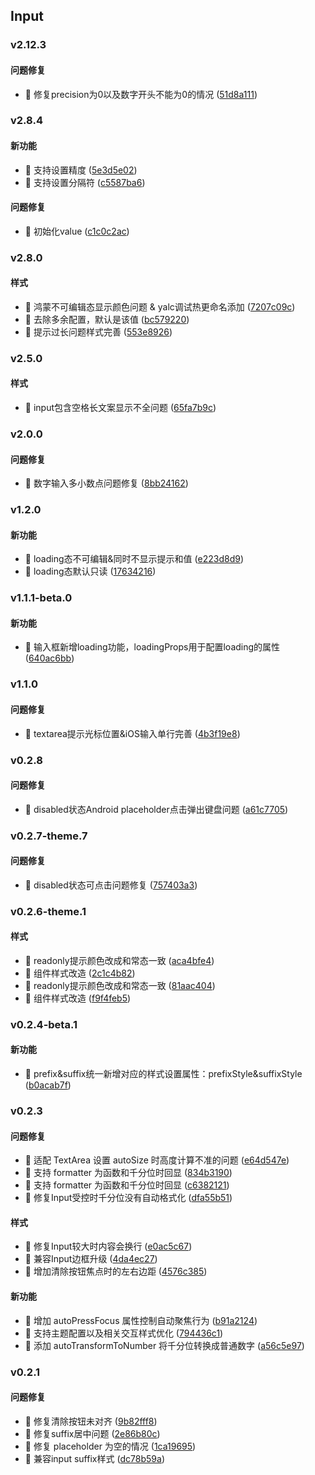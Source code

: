 ## Input

### v2.12.3

#### 问题修复
* 🐛 修复precision为0以及数字开头不能为0的情况 ([51d8a111](https://atta-gitlab.xtrfr.cn/atta-team/fe/fe-arch/components/xtd-rn/commit/51d8a1112417a74184e254c2504f97886bc093a4))

### v2.8.4

#### 新功能
* 🚀 支持设置精度 ([5e3d5e02](https://atta-gitlab.xtrfr.cn/atta-team/fe/fe-arch/components/xtd-rn/commit/5e3d5e02aaf700b0a924a55a2f33f9ba662c6cc5))
* 🚀 支持设置分隔符 ([c5587ba6](https://atta-gitlab.xtrfr.cn/atta-team/fe/fe-arch/components/xtd-rn/commit/c5587ba6bbeb7dd7d40160c54b2dfe3974e5f7b6))

#### 问题修复
* 🐛 初始化value ([c1c0c2ac](https://atta-gitlab.xtrfr.cn/atta-team/fe/fe-arch/components/xtd-rn/commit/c1c0c2ac6ad515ae110dc88271b7304cd5f9673e))

### v2.8.0

#### 样式
* 🎨 鸿蒙不可编辑态显示颜色问题 & yalc调试热更命名添加 ([7207c09c](https://atta-gitlab.xtrfr.cn/atta-team/fe/fe-arch/components/xtd-rn/commit/7207c09cf654cf3a55944e4afabc399abdeae05e))
* 🎨 去除多余配置，默认是该值 ([bc579220](https://atta-gitlab.xtrfr.cn/atta-team/fe/fe-arch/components/xtd-rn/commit/bc5792208ebe6b10c392cca5cdc77308bf7ba4d3))
* 🎨 提示过长问题样式完善 ([553e8926](https://atta-gitlab.xtrfr.cn/atta-team/fe/fe-arch/components/xtd-rn/commit/553e89262e5b1b4c6dad56e450abdc6ee2fce805))

### v2.5.0

#### 样式
* 🎨 input包含空格长文案显示不全问题 ([65fa7b9c](https://atta-gitlab.xtrfr.cn/atta-team/fe/fe-arch/components/xtd-rn/commit/65fa7b9cc7884e6715657c7cea8e56cd71f17ea3))

### v2.0.0

#### 问题修复
* 🐛 数字输入多小数点问题修复 ([8bb24162](https://atta-gitlab.xtrfr.cn/atta-team/fe/fe-arch/components/xtd-rn/commit/8bb241627e990e424934ddd1b8c50ec8eaac2791))

### v1.2.0

#### 新功能
* 🚀 loading态不可编辑&同时不显示提示和值 ([e223d8d9](https://atta-gitlab.xtrfr.cn/atta-team/fe/fe-arch/components/xtd-rn/commit/e223d8d954d4c15708cb77c5c1365bf4bd13b6c4))
* 🚀 loading态默认只读 ([17634216](https://atta-gitlab.xtrfr.cn/atta-team/fe/fe-arch/components/xtd-rn/commit/176342169d654ed617847c64103826948a3f8be5))

### v1.1.1-beta.0

#### 新功能
* 🚀 输入框新增loading功能，loadingProps用于配置loading的属性 ([640ac6bb](https://atta-gitlab.xtrfr.cn/atta-team/fe/fe-arch/components/xtd-rn/commit/640ac6bbcd777fd33ffca45b8912b7c7461bccae))

### v1.1.0

#### 问题修复
* 🐛 textarea提示光标位置&iOS输入单行完善 ([4b3f19e8](https://atta-gitlab.xtrfr.cn/atta-team/fe/fe-arch/components/xtd-rn/commit/4b3f19e890072c55f53827bf6a3767217ef6631e))

### v0.2.8

#### 问题修复
* 🐛 disabled状态Android placeholder点击弹出键盘问题 ([a61c7705](https://atta-gitlab.xtrfr.cn/atta-team/fe/fe-arch/components/xtd-rn/commit/a61c7705c3535cda058ccb4ba543098d31ccca2e))

### v0.2.7-theme.7

#### 问题修复
* 🐛 disabled状态可点击问题修复 ([757403a3](https://atta-gitlab.xtrfr.cn/atta-team/fe/fe-arch/components/xtd-rn/commit/757403a36a54729976c707134b09f0c59f470b4f))

### v0.2.6-theme.1

#### 样式
* 🎨 readonly提示颜色改成和常态一致 ([aca4bfe4](https://atta-gitlab.xtrfr.cn/atta-team/fe/fe-arch/components/xtd-rn/commit/aca4bfe45abdaa0b0ce392000926eb63b0370f4e))
* 🎨 组件样式改造 ([2c1c4b82](https://atta-gitlab.xtrfr.cn/atta-team/fe/fe-arch/components/xtd-rn/commit/2c1c4b82e5d7eea8ee63463131d0b3ae63dc3410))
* 🎨 readonly提示颜色改成和常态一致 ([81aac404](https://atta-gitlab.xtrfr.cn/atta-team/fe/fe-arch/components/xtd-rn/commit/81aac40466bff2850effe308f2de4e8483f8dec3))
* 🎨 组件样式改造 ([f9f4feb5](https://atta-gitlab.xtrfr.cn/atta-team/fe/fe-arch/components/xtd-rn/commit/f9f4feb502e33d45d904b3e449850bd3d9f3b646))

### v0.2.4-beta.1

#### 新功能
* 🚀 prefix&suffix统一新增对应的样式设置属性：prefixStyle&suffixStyle ([b0acab7f](https://atta-gitlab.xtrfr.cn/atta-team/fe/fe-arch/components/xtd-rn/commit/b0acab7fe17ae3b4a37e784f2ee9c7bd02b336ef))

### v0.2.3

#### 问题修复
* 🐛 适配 TextArea 设置 autoSize 时高度计算不准的问题 ([e64d547e](https://atta-gitlab.xtrfr.cn/atta-team/fe/fe-arch/components/xtd-rn/commit/e64d547e86c5e968b33f33a565e14e432bdbf1ac))
* 🐛 支持 formatter 为函数和千分位时回显 ([834b3190](https://atta-gitlab.xtrfr.cn/atta-team/fe/fe-arch/components/xtd-rn/commit/834b319068fa665b64f9b45f8afd6432cec98d89))
* 🐛 支持 formatter 为函数和千分位时回显 ([c6382121](https://atta-gitlab.xtrfr.cn/atta-team/fe/fe-arch/components/xtd-rn/commit/c6382121b2ef9f5dd9c50ac82bb19cf6dcb08682))
* 🐛 修复Input受控时千分位没有自动格式化 ([dfa55b51](https://atta-gitlab.xtrfr.cn/atta-team/fe/fe-arch/components/xtd-rn/commit/dfa55b51ce660aa56df54c003c5eca0995bacba4))

#### 样式
* 🎨 修复Input较大时内容会换行 ([e0ac5c67](https://atta-gitlab.xtrfr.cn/atta-team/fe/fe-arch/components/xtd-rn/commit/e0ac5c67103cc2311634c1a5ddfe96e792a7a20a))
* 🎨 兼容Input边框升级 ([4da4ec27](https://atta-gitlab.xtrfr.cn/atta-team/fe/fe-arch/components/xtd-rn/commit/4da4ec279a404888b0a4ed4ba71b97f893cee088))
* 🎨 增加清除按钮焦点时的左右边距 ([4576c385](https://atta-gitlab.xtrfr.cn/atta-team/fe/fe-arch/components/xtd-rn/commit/4576c3858c454387d63aaae08d94d2b1b633fdbb))

#### 新功能
* 🚀 增加 autoPressFocus 属性控制自动聚焦行为 ([b91a2124](https://atta-gitlab.xtrfr.cn/atta-team/fe/fe-arch/components/xtd-rn/commit/b91a212485ae0da956a4e6fb513dde4b976ebfcd))
* 🚀 支持主题配置以及相关交互样式优化 ([794436c1](https://atta-gitlab.xtrfr.cn/atta-team/fe/fe-arch/components/xtd-rn/commit/794436c1a90a2981992ccc7302c372c92e6bad5f))
* 🚀 添加 autoTransformToNumber 将千分位转换成普通数字 ([a56c5e97](https://atta-gitlab.xtrfr.cn/atta-team/fe/fe-arch/components/xtd-rn/commit/a56c5e97b4840be26eb54359071042f330ea4497))

### v0.2.1

#### 问题修复
* 🐛 修复清除按钮未对齐 ([9b82fff8](https://atta-gitlab.xtrfr.cn/atta-team/fe/fe-arch/components/xtd-rn/commit/9b82fff878abcce8cfc85d18f38116e29cb92e8e))
* 🐛 修复suffix居中问题 ([2e86b80c](https://atta-gitlab.xtrfr.cn/atta-team/fe/fe-arch/components/xtd-rn/commit/2e86b80ce0879e0634dd10729edf906e7b798bb1))
* 🐛 修复 placeholder 为空的情况 ([1ca19695](https://atta-gitlab.xtrfr.cn/atta-team/fe/fe-arch/components/xtd-rn/commit/1ca1969553241f722cb031b8da723533a41debde))
* 🐛 兼容input suffix样式 ([dc78b59a](https://atta-gitlab.xtrfr.cn/atta-team/fe/fe-arch/components/xtd-rn/commit/dc78b59a73bd648886bf29b0455df96795fb6b22))
